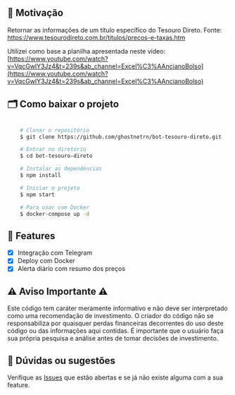 ## 🚀 **Motivação**

Retornar as informações de um título específico do Tesouro Direto.
Fonte: https://www.tesourodireto.com.br/titulos/precos-e-taxas.htm

Utilizei como base a planilha apresentada neste vídeo: [https://www.youtube.com/watch?v=VqcGwlY3Jz4&t=239s&ab_channel=Excel%C3%AAncianoBolso](https://www.youtube.com/watch?v=VqcGwlY3Jz4&t=239s&ab_channel=Excel%C3%AAncianoBolso)

## 🗂 Como baixar o projeto

```bash

    # Clonar o repositório
    $ git clone https://github.com/ghostnetrn/bot-tesouro-direto.git

    # Entrar no diretório
    $ cd bot-tesouro-direto

    # Instalar as dependências
    $ npm install

    # Iniciar o projeto
    $ npm start

    # Para usar com Docker
    $ docker-compose up -d
```

## 🌟 Features

- [x] Integração com Telegram
- [x] Deploy com Docker
- [x] Alerta diário com resumo dos preços

## ⚠️ Aviso Importante ⚠️

Este código tem caráter meramente informativo e não deve ser interpretado como uma recomendação de investimento. O criador do código não se responsabiliza por quaisquer perdas financeiras decorrentes do uso deste código ou das informações aqui contidas. É importante que o usuário faça sua própria pesquisa e análise antes de tomar decisões de investimento.

## 💜 Dúvidas ou sugestões

Verifique as [Issues](https://github.com/ghostnetrn/bot-tesouro-direto/issues) que estão abertas e se já não existe alguma com a sua feature.
